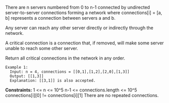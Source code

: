 There are n servers numbered from 0 to n-1 connected by undirected server-to-server connections forming a network where connections[i] = [a, b] represents a connection between servers a and b. 

Any server can reach any other server directly or indirectly through the network.

A critical connection is a connection that, if removed, will make some server unable to reach some other server.

Return all critical connections in the network in any order.

 
```
Example 1:
  Input: n = 4, connections = [[0,1],[1,2],[2,0],[1,3]]
  Output: [[1,3]]
  Explanation: [[3,1]] is also accepted.
```  

**Constraints:**
  1 <= n <= 10^5
  n-1 <= connections.length <= 10^5
  connections[i][0] != connections[i][1]
  There are no repeated connections.